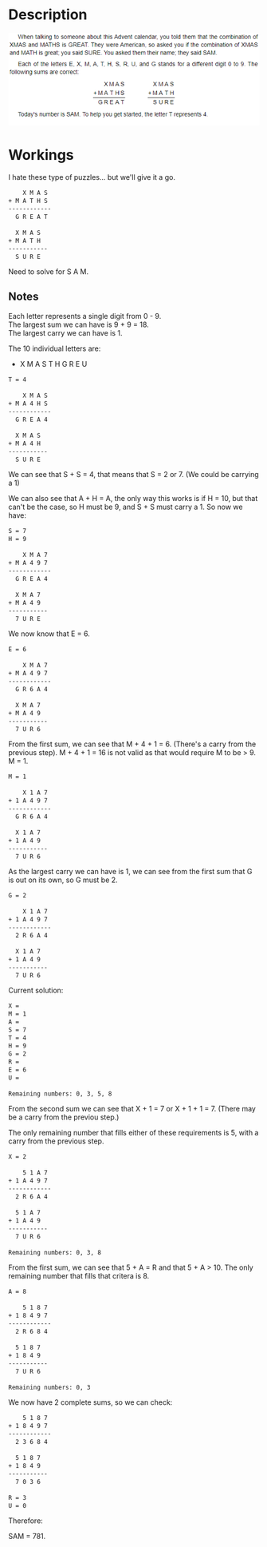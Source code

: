 # Description
!["Day 15"](./mscroggs-day15.png "Day 15")

# Workings
I hate these type of puzzles... but we'll give it a go.

```
    X M A S
+ M A T H S
------------
  G R E A T

  X M A S
+ M A T H
-----------
  S U R E
```

Need to solve for S A M.

## Notes
Each letter represents a single digit from 0 - 9.\
The largest sum we can have is 9 + 9 = 18.\
The largest carry we can have is 1.

The 10 individual letters are:
* X M A S T H G R E U


```
T = 4

    X M A S
+ M A 4 H S
------------
  G R E A 4

  X M A S
+ M A 4 H
-----------
  S U R E
```

We can see that S + S = 4, that means that S = 2 or 7. (We could be carrying a 1)

We can also see that A + H = A, the only way this works is if H = 10, but that can't be the case, so H must be 9, and S + S must carry a 1. So now we have:

```
S = 7
H = 9

    X M A 7
+ M A 4 9 7
------------
  G R E A 4

  X M A 7
+ M A 4 9
-----------
  7 U R E
```

We now know that E = 6.

```
E = 6

    X M A 7
+ M A 4 9 7
------------
  G R 6 A 4

  X M A 7
+ M A 4 9
-----------
  7 U R 6
```

From the first sum, we can see that M + 4 + 1 = 6. (There's a carry from the previous step). M + 4 + 1 = 16 is not valid as that would require M to be > 9. M = 1.

```
M = 1

    X 1 A 7
+ 1 A 4 9 7
------------
  G R 6 A 4

  X 1 A 7
+ 1 A 4 9
-----------
  7 U R 6
```

As the largest carry we can have is 1, we can see from the first sum that G is out on its own, so G must be 2.

```
G = 2

    X 1 A 7
+ 1 A 4 9 7
------------
  2 R 6 A 4

  X 1 A 7
+ 1 A 4 9
-----------
  7 U R 6
```

Current solution:

```
X =
M = 1
A =
S = 7
T = 4
H = 9
G = 2
R =
E = 6
U =

Remaining numbers: 0, 3, 5, 8
```

From the second sum we can see that X + 1 = 7 or X + 1 + 1 = 7. (There may be a carry from the previou step.)

The only remaining number that fills either of these requirements is 5, with a carry from the previous step.

```
X = 2

    5 1 A 7
+ 1 A 4 9 7
------------
  2 R 6 A 4

  5 1 A 7
+ 1 A 4 9
-----------
  7 U R 6

Remaining numbers: 0, 3, 8
```

From the first sum, we can see that 5 + A = R and that 5 + A > 10. The only remaining number that fills that critera is 8.

```
A = 8

    5 1 8 7
+ 1 8 4 9 7
------------
  2 R 6 8 4

  5 1 8 7
+ 1 8 4 9
-----------
  7 U R 6

Remaining numbers: 0, 3
```

We now have 2 complete sums, so we can check:

```
    5 1 8 7
+ 1 8 4 9 7
------------
  2 3 6 8 4

  5 1 8 7
+ 1 8 4 9
-----------
  7 0 3 6

R = 3
U = 0
```

Therefore:

SAM = 781.
